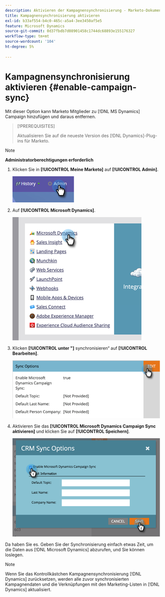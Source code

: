 ```yaml
---
description: Aktivieren der Kampagnensynchronisierung - Marketo-Dokumente - Produktdokumentation
title: Kampagnensynchronisierung aktivieren
exl-id: b33af554-b4c0-465c-a5a4-3ee3450af5e5
feature: Microsoft Dynamics
source-git-commit: 0d37fbdb7d08901458c1744dc68893e155176327
workflow-type: tm+mt
source-wordcount: '104'
ht-degree: 5%

---
```


# Kampagnensynchronisierung aktivieren {#enable-campaign-sync}

Mit dieser Option kann Marketo Mitglieder zu [!DNL MS Dynamics] Campaign hinzufügen und daraus entfernen.

>[!PREREQUISITES]
>
>Aktualisieren Sie auf die neueste Version des [!DNL Dynamics]-Plug-ins für Marketo.

>[!NOTE]
>
>**Administratorberechtigungen erforderlich**

1. Klicken Sie in **[!UICONTROL Meine Marketo]** auf **[!UICONTROL Admin]**.

   ![](assets/enable-campaign-sync-1.png)

1. Auf **[!UICONTROL Microsoft Dynamics]**.

   ![](assets/enable-campaign-sync-2.png)

1. Klicken **[!UICONTROL unter &quot;]** synchronisieren“ auf **[!UICONTROL Bearbeiten]**.

   ![](assets/enable-campaign-sync-3.png)

1. Aktivieren Sie das **[!UICONTROL Microsoft Dynamics Campaign Sync aktivieren]** und klicken Sie auf **[!UICONTROL Speichern]**.

   ![](assets/enable-campaign-sync-4.png)

Da haben Sie es. Geben Sie der Synchronisierung einfach etwas Zeit, um die Daten aus [!DNL Microsoft Dynamics] abzurufen, und Sie können loslegen.

>[!NOTE]
>
>Wenn Sie das Kontrollkästchen Kampagnensynchronisierung [!DNL Dynamics] zurücksetzen, werden alle zuvor synchronisierten Kampagnendaten und die Verknüpfungen mit den Marketing-Listen in [!DNL Dynamics] aktualisiert.
